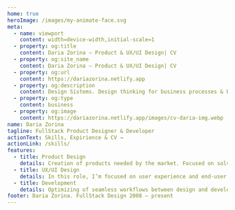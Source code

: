 ```yaml
---
home: true
heroImage: /images/my-animate-face.svg
meta:
  - name: viewport
    content: width=device-width,initial-scale=1
  - property: og:title
    content: Daria Zorina – Product & UX/UI Design| CV
  - property: og:site_name
    content: Daria Zorina – Product & UX/UI Design| CV
  - property: og:url
    content: https://dariazorina.netlify.app
  - property: og:description
    content: Design Sistems. Design thinking for business processes & best UX expirience
  - property: og:type
    content: business
  - property: og:image
    content: https://dariazorina.netlify.app/images/cv-daria-img.webp
name: Daria Zorina
tagline: FullStack Product Designer & Developer
actionText: Skills, Expirience & CV →
actionLink: /skills/
features:
  - title: Product Design
    details: Creation of products needed by the market. Focused on solving of business problems, reducing costs and promoting the brand
  - title: UX/UI Design
    details: In this role, I’m focused on user experience and end-user usability
  - title: Development
    details: Optimizing of seamless workflows between design and development. Creation of design systems. Fullstack development
footer: Daria Zorina. FullStack Design 2008 – present
---
```

